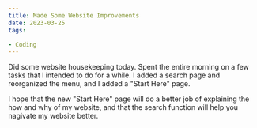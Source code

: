 ```yaml
---
title: Made Some Website Improvements
date: 2023-03-25
tags:

- Coding
---
```


Did some website housekeeping today. Spent the entire morning on a few tasks that I intended to do for a while. I added a search page and reorganized the menu, and I added a "Start Here" page.

I hope that the new "Start Here" page will do a better job of explaining the how and why of my website, and that the search function will help you nagivate my website better.
